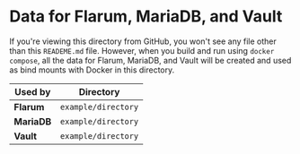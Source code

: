 # Data for Flarum, MariaDB, and Vault

If you're viewing this directory from GitHub,
you won't see any file other than this `READEME.md` file.
However, when you build and run using `docker compose`,
all the data for Flarum, MariaDB, and Vault will be created and used
as bind mounts with Docker in this directory.

| Used by | Directory |
| ------- | --------- |
| **Flarum** | `example/directory` |
| **MariaDB** | `example/directory` |
| **Vault** | `example/directory` |
